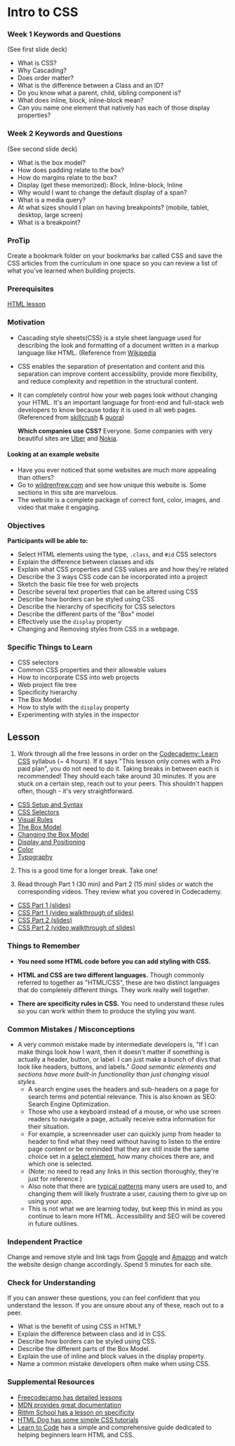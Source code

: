 # Intro to CSS

### Week 1 Keywords and Questions

(See first slide deck)

- What is CSS?
- Why Cascading?
- Does order matter?
- What is the difference between a Class and an ID?
- Do you know what a parent, child, sibling component is?
- What does inline, block, inline-block mean?
- Can you name one element that natively has each of those display properties?

### Week 2 Keywords and Questions

(See second slide deck)

- What is the box model?
- How does padding relate to the box?
- How do margins relate to the box?
- Display (get these memorized): Block, Inline-block, Inline
- Why would I want to change the default display of a span?
- What is a media query?
- At what sizes should I plan on having breakpoints? (mobile, tablet, desktop, large screen)
- What is a breakpoint?

### ProTip

Create a bookmark folder on your bookmarks bar called CSS and save the CSS articles from the curriculum in one space so you can review a list of what you've learned when building projects.

### Prerequisites

[HTML lesson](./html.md)

### Motivation

- Cascading style sheets(CSS) is a style sheet language used for describing the look and formatting of a document written in a markup language like HTML. (Reference from [Wikipedia](https://en.wikipedia.org/wiki/Cascading_Style_Sheets)
- CSS enables the separation of presentation and content and this separation can improve content accessibility, provide more flexibility, and reduce complexity and repetition in the structural content.
- It can completely control how your web pages look without changing your HTML. It's an important language for front-end and full-stack web developers to know because today it is used in all web pages. (Referenced from [skillcrush](https://skillcrush.com/2017/02/27/front-end-back-end-full-stack/) & [quora](https://www.quora.com/What-are-the-important-concepts-in-CSS))

  **Which companies use CSS?** Everyone. Some companies with very beautiful sites are [Uber](https://www.uber.com) and [Nokia](https://www.nokia.com/).

#### Looking at an example website

- Have you ever noticed that some websites are much more appealing than others?
- Go to [wildrenfrew.com](https://wildrenfrew.com/) and see how unique this website is. Some sections in this site are marvelous.
- The website is a complete package of correct font, color, images, and video that make it engaging.

### Objectives

**Participants will be able to:**

- Select HTML elements using the type, `.class`, and `#id` CSS selectors
- Explain the difference between classes and ids
- Explain what CSS properties and CSS values are and how they're related
- Describe the 3 ways CSS code can be incorporated into a project
- Sketch the basic file tree for web projects
- Describe several text properties that can be altered using CSS
- Describe how borders can be styled using CSS
- Describe the hierarchy of specificity for CSS selectors
- Describe the different parts of the "Box" model
- Effectively use the `display` property
- Changing and Removing styles from CSS in a webpage.

### Specific Things to Learn

- CSS selectors
- Common CSS properties and their allowable values
- How to incorporate CSS into web projects
- Web project file tree
- Specificity hierarchy
- The Box Model
- How to style with the `display` property
- Experimenting with styles in the inspector

## Lesson

1. Work through all the free lessons in order on the [Codecademy: Learn CSS](https://www.codecademy.com/courses/learn-css/) syllabus (~ 4 hours). If it says "This lesson only comes with a Pro paid plan", you do not need to do it. Taking breaks in between each is recommended! They should each take around 30 minutes. If you are stuck on a certain step, reach out to your peers. This shouldn't happen often, though - it's very straightforward.

- [CSS Setup and Syntax](https://www.codecademy.com/courses/learn-css/lessons/learn-css-setup-and-syntax/)
- [CSS Selectors](https://www.codecademy.com/courses/learn-css/lessons/learn-css-selectors/)
- [Visual Rules](https://www.codecademy.com/courses/learn-css/lessons/css-visual-rules/)
- [The Box Model](https://www.codecademy.com/courses/learn-css/lessons/box-model-intro/)
- [Changing the Box Model](https://www.codecademy.com/courses/learn-css/lessons/box-model-new/)
- [Display and Positioning](https://www.codecademy.com/courses/learn-css/lessons/css-display-positioning/)
- [Color](https://www.codecademy.com/courses/learn-css/lessons/color/resume)
- [Typography](https://www.codecademy.com/courses/learn-css/lessons/css-typography/)

2. This is a good time for a longer break. Take one!

3. Read through Part 1 (30 min) and Part 2 (15 min) slides or watch the corresponding videos. They review what you covered in Codecademy.

- [CSS Part 1 (slides)](https://docs.google.com/presentation/d/1p-IXWxo0NEbZbHQ_Mdoo-A9dlFXqfSPOfW6navfyeTI/edit?usp=sharing)
- [CSS Part 1 (video walkthrough of slides)](https://drive.google.com/file/d/1IyAozbB3BAuFXdAZH1tu0kr-eL3El0Cn/view)
- [CSS Part 2 (slides)](https://docs.google.com/presentation/d/1r0e--y5dWWvAY1TmBYMfln91g9_WTy4yoKBJCVx-M18/edit?usp=sharing)
- [CSS Part 2 (video walkthrough of slides)](https://drive.google.com/file/d/1KTJgJEZfJnBPNALcSe7zQb8Q87f7lfB9/view)

### Things to Remember

- **You need some HTML code before you can add styling with CSS.**

- **HTML and CSS are two different languages.** Though commonly referred to together as "HTML/CSS", these are two distinct languages that do completely different things. They work really well together.

- **There are specificity rules in CSS.** You need to understand these rules so you can work within them to produce the styling you want.

### Common Mistakes / Misconceptions

- A very common mistake made by intermediate developers is, "If I can make things look how I want, then it doesn't matter if something is actually a header, button, or label. I can just make a bunch of divs that look like headers, buttons, and labels." _Good semantic elements and sections have more built-in functionality than just changing visual styles._
  - A search engine uses the headers and sub-headers on a page for search terms and potential relevance. This is also known as SEO: Search Engine Optimization.
  - Those who use a keyboard instead of a mouse, or who use screen readers to navigate a page, actually receive extra information for their situation.
  - For example, a screenreader user can quickly jump from header to header to find what they need without having to listen to the entire page content or be reminded that they are still inside the same choice set in a [select element](https://developer.mozilla.org/en-US/docs/Web/HTML/Element/select), how many choices there are, and which one is selected.
  - (Note: no need to read any links in this section thoroughly, they're just for reference.)
  - Also note that there are [typical patterns](https://webaim.org/techniques/keyboard/#testing) many users are used to, and changing them will likely frustrate a user, causing them to give up on using your app.
  - This is not what we are learning today, but keep this in mind as you continue to learn more HTML. Accessibility and SEO will be covered in future outlines.

### Independent Practice

Change and remove style and link tags from [Google](https://www.google.com/) and [Amazon](https://www.amazon.in/) and watch the website design change accordingly. Spend 5 minutes for each site.

### Check for Understanding

If you can answer these questions, you can feel confident that you understand the lesson. If you are unsure about any of these, reach out to a peer.

- What is the benefit of using CSS in HTML?
- Explain the difference between class and id in CSS.
- Describe how borders can be styled using CSS.
- Describe the different parts of the Box Model.
- Explain the use of inline and block values in the display property.
- Name a common mistake developers often make when using CSS.

### Supplemental Resources

- [Freecodecamp has detailed lessons](https://learn.freecodecamp.org/responsive-web-design/basic-css/)
- [MDN provides great documentation](https://developer.mozilla.org/en-US/docs/Web/CSS)
- [Rithm School has a lesson on specificity](https://www.rithmschool.com/courses/html-css-fundamentals/specificity)
- [HTML Dog has some simple CSS tutorials](http://www.htmldog.com/guides/css/)
- [Learn to Code](https://learn.shayhowe.com/html-css/) has a simple and comprehensive guide dedicated to helping beginners learn HTML and CSS.
